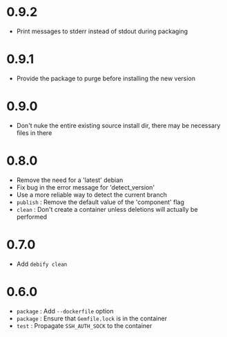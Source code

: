 # 0.9.2

* Print messages to stderr instead of stdout during packaging

# 0.9.1

* Provide the package to purge before installing the new version

# 0.9.0

* Don't nuke the entire existing source install dir, there may be necessary files in there

# 0.8.0

* Remove the need for a 'latest' debian
* Fix bug in the error message for 'detect_version'
* Use a more reliable way to detect the current branch
* `publish` : Remove the default value of the 'component' flag
* `clean` : Don't create a container unless deletions will actually be performed

# 0.7.0

* Add `debify clean`

# 0.6.0

* `package` : Add `--dockerfile` option
* `package` : Ensure that `Gemfile.lock` is in the container
* `test` : Propagate `SSH_AUTH_SOCK` to the container

